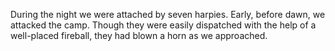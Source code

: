 During the night we were attached by seven harpies. Early, before dawn, we attacked the camp. Though they were easily dispatched with the help of a well-placed fireball, they had blown a horn as we approached.
